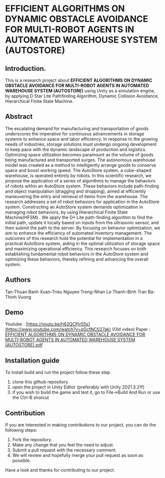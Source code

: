 # EFFICIENT ALGORITHMS ON DYNAMIC OBSTACLE AVOIDANCE FOR MULTI-ROBOT AGENTS IN AUTOMATED WAREHOUSE SYSTEM (AUTOSTORE)
 
## Introduction.
This is a research project about **EFFICIENT ALGORITHMS ON DYNAMIC OBSTACLE AVOIDANCE FOR MULTI-ROBOT AGENTS IN AUTOMATED WAREHOUSE SYSTEM (AUTOSTORE)** using Unity as a simulation engine, by applying D Star Lite Pathfinding Algorithm,  Dynamic Collision Avoidance, Hierarchical Finite State Machine. 

## Abstract 
The escalating demand for manufacturing and transportation of goods underscores the imperative for continuous advancements in storage systems to enhance space and labor efficiency. In response to the growing needs of industries, storage solutions must undergo ongoing development to keep pace with the dynamic landscape of production and logistics. Optimizing space utilization becomes paramount as the volume of goods being manufactured and transported surges. The autonomous warehouse model was created as a method to intelligently arrange goods to conserve space and boost working speed. The AutoStore system, a cube-shaped warehouse, is operated entirely by robots. In this scientific research, we propose the application of a series of algorithms to manage the behaviors of robots within an AutoStore system. These behaviors include path-finding and object manipulation (dragging and dropping), aimed at efficiently maneuvering the entry and retrieval of items from the warehouse. The research addresses a set of robot behaviors for application in the AutoStore system. Constructing an AutoStore system demands optimization in managing robot behaviors, by using Hierarchical Finite State Machine(HFSM) . We apply the D* Lite path-finding algorithm to find the initial path, update it locally based on inputs from the ultrasonic sensor, and then submit the path to the server. By focusing on behavior optimization, we aim to enhance the efficiency of automated inventory management. The outcomes of this research hold the potential for implementation in a practical AutoStore system, aiding in the optimal utilization of storage space and maximizing operational efficiency. This research focuses on both establishing fundamental robot behaviors in the AutoStore system and optimizing these behaviors, thereby refining and advancing the overall system.




## Authors
Tan-Thuan Banh
Xuan-Trieu Nguyen
Trong-Nhan Le
Thanh-Binh Tran
Ba-Thinh Vuong

## Demo
Youtube : [https://youtu.be/h62QCPjr55s](https://www.youtube.com/watch?v=qGcfNC027ak) (Old video)
Paper : [EFFICIENT ALGORITHMS ON DYNAMIC OBSTACLE AVOIDANCE FOR MULTI-ROBOT AGENTS IN AUTOMATED WAREHOUSE SYSTEM (AUTOSTORE).pdf](https://github.com/ShunPeng1/AutoStore/files/14317999/EFFICIENT.ALGORITHMS.ON.DYNAMIC.OBSTACLE.AVOIDANCE.FOR.MULTI-ROBOT.AGENTS.IN.AUTOMATED.WAREHOUSE.SYSTEM.AUTOSTORE.pdf)

## Installation guide
To install build and run the project follow these step

1. clone this github repository
2. open the project in Unity Editor (preferably with Unity 2021.3.21f)
3. if you wish to build the game and test it, go to File->Build And Run or use the Ctrl-B shorcut


## Contribution
If you are interested in making contributions to our project, you can do the following steps:
1. Fork the repository.
2. Make any change that you feel the need to adjust.
3. Submit a pull request with the necessary comment.
4. We will review and hopefully merge your pull request as soon as possible.

Have a look and thanks for contributing to our project.



